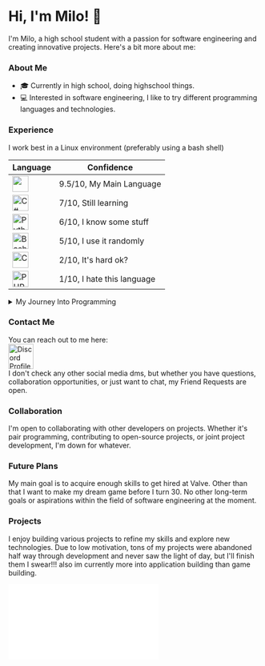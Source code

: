 # Hi, I'm Milo! 👋 

I'm Milo, a high school student with a passion for software engineering and creating innovative projects. Here's a bit more about me:

### About Me

 - 🎓 Currently in high school, doing highschool things. 
- 💻 Interested in software engineering, I like to try different programming languages and technologies.

### Experience

I work best in a Linux environment (preferably using a bash shell)

|<b>Language</b>|<b>Confidence</b>|
|-|-|
|<img src="https://img.shields.io/badge/JavaScript%20-%20%230050b1?style=flat&logo=Node.js" height=32></img>|9.5/10, My Main Language|
|<img src="https://img.shields.io/badge/C%20Sharp%20%20%20-%20%230050b1?style=flat&logo=C%23&logoColor=%23900090" alt="C#" height=32></img>|7/10, Still learning|
|<img src="https://img.shields.io/badge/Python%20-%20%230050b1?style=flat&logo=Python&logoColor=%23ffff00" alt="Python" height=32></img>|6/10, I know some stuff|
|<img src="https://img.shields.io/badge/GNU%20Bash%20-%20%230050b1?style=flat&logo=GNU%20Bash" alt="Bash" height=32></img>|5/10, I use it randomly|
|<img src="https://img.shields.io/badge/C%20-%20%230050b1?style=flat&logo=C" alt="C" height=32></img>|2/10, It's hard ok?|
|<img src="https://img.shields.io/badge/PHP%20-%20%230050b1?style=flat&logo=Php&logoColor=%23000090" alt="PHP" height=32></img>|1/10, I hate this language|

<details><summary>My Journey Into Programming</summary>

I embarked on my programming journey at the age of 13 with a dream of designing my own game. Starting in Unity, I quickly encountered the challenge of C# but found relief during my freshman year of high school when I enrolled in a computer programming class. There, I learned JavaScript essentials and was captivated by the endless possibilities. Experimenting with small projects, I later ventured into HTML to create a file-sharing website for friends.

My uncle, a computer science graduate, introduced me to the performance benefits of Linux, prompting me to install Ubuntu and delve into Bash scripting for automation in Unix-based environments.

Dabbling in C#, I ventured into modding a game I was passionate about, finding a warm and welcoming community of moderators. Despite encountering burnout during the final stretch of a mod, I took a break but remained inspired by the prospect of working at Valve, branching from the many positive aspects of Valve's work environment.

Now, I'm dedicated to expanding my skills, aiming for a computer engineering degree, and hoping to pursue a career at Valve in my early 20s.
</details>

### Contact Me

You can reach out to me here:
<br>
<a href=https://discord.com/users/450702721763508235>
<img src=https://assets-global.website-files.com/6257adef93867e50d84d30e2/636e0a69f118df70ad7828d4_icon_clyde_blurple_RGB.svg alt="Discord Profile" width=50 height=50>
</a>
<br>
I don't check any other social media dms, but whether you have questions, collaboration opportunities, or just want to chat, my Friend Requests are open.

### Collaboration

I'm open to collaborating with other developers on projects. Whether it's pair programming, contributing to open-source projects, or joint project development, I'm down for whatever.

### Future Plans

My main goal is to acquire enough skills to get hired at Valve. Other than that I want to make my dream game before I turn 30. No other long-term goals or aspirations within the field of software engineering at the moment.

### Projects

I enjoy building various projects to refine my skills and explore new technologies. Due to low motivation, tons of my projects were abandoned half way through development and never saw the light of day, but I'll finish them I swear!!! also im currently more into application building than game building.

![xamotex1000's GitHub Stats](GHRMStats.html)